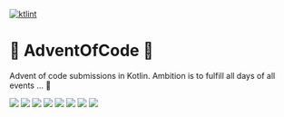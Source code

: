 [![ktlint](https://img.shields.io/badge/ktlint%20code--style-%E2%9D%A4-FF4081)](https://pinterest.github.io/ktlint/)

# 🎄 AdventOfCode 🎄

Advent of code submissions in Kotlin.
Ambition is to fulfill all days of all events ... 😬

[![](https://img.shields.io/badge/2022-44%20stars-239323)](./src/main/kotlin/me/jeremy/aoc/y2022)
[![](https://img.shields.io/badge/2021-50%20stars-239323)](./src/main/kotlin/me/jeremy/aoc/y2021)
[![](https://img.shields.io/badge/2020-50%20stars-239323)](./src/main/kotlin/me/jeremy/aoc/y2020)
[![](https://img.shields.io/badge/2019-39%20stars-239323)](./src/main/kotlin/me/jeremy/aoc/y2019)
[![](https://img.shields.io/badge/2018-24%20stars-239323)](./src/main/kotlin/me/jeremy/aoc/y2018)
[![](https://img.shields.io/badge/2017-16%20stars-239323)](./src/main/kotlin/me/jeremy/aoc/y2017)
[![](https://img.shields.io/badge/2016-50%20stars-239323)](./src/main/kotlin/me/jeremy/aoc/y2016)
[![](https://img.shields.io/badge/2015-50%20stars-239323)](./src/main/kotlin/me/jeremy/aoc/y2015)
